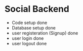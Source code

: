# Social Backend

- Code setup done
- Database setup done
- user registeration (Signup) done
- user login done
- user logout done